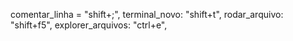 comentar_linha = "shift+;", terminal_novo: "shift+t", rodar_arquivo: "shift+f5",
explorer_arquivos: "ctrl+e",
